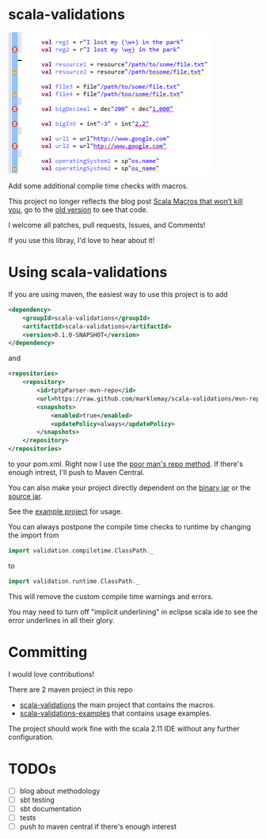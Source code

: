 scala-validations
==========
![usage screenshot](https://raw.githubusercontent.com/marklemay/scala-validations/master/examples/macroTest/demo.png)

Add some additional compile time checks with macros.

This project no longer reflects the blog post [Scala Macros that won’t kill you](http://blog.safariflow.com/2013/12/20/scala-macros-that-wont-kill-you/), go to the [old version](https://github.com/marklemay/scala-validations/tree/9ea4e18d6cc2317422666cd19aedfe1fb5ad3b4c) to see that code.

I welcome all patches, pull requests, Issues, and Comments!

If you use this libray, I'd love to hear about it!

Using scala-validations
==========
If you are using maven, the easiest way to use this project is to add
```xml
<dependency>
	<groupId>scala-validations</groupId>
	<artifactId>scala-validations</artifactId>
	<version>0.1.0-SNAPSHOT</version>
</dependency>
```
and
```xml
<repositories>
	<repository>
		<id>tptpParser-mvn-repo</id>
		<url>https://raw.github.com/marklemay/scala-validations/mvn-repo/</url>
		<snapshots>
			<enabled>true</enabled>
			<updatePolicy>always</updatePolicy>
		</snapshots>
	</repository>
</repositories>
```
to your pom.xml.  Right now I use the [poor man's repo method](http://stackoverflow.com/questions/14013644/hosting-a-maven-repository-on-github?answertab=votes#tab-top).  If there's enough intrest, I'll push to Maven Central.

You can also make your project directly dependent on the [binary jar](https://raw.github.com/marklemay/scala-validations/blob/mvn-repo/scala-validations/scala-validations/0.1.0-SNAPSHOT/scala-validations-0.1.0-20150827.000420-1.jar) or the [source jar](https://raw.github.com/marklemay/scala-validations/blob/mvn-repo/scala-validations/scala-validations/0.1.0-SNAPSHOT/scala-validations-0.1.0-20150827.000420-1-sources.jar).

See the [example project](https://github.com/marklemay/scala-validations/tree/master/examples/macroTest/src/main/scala/examples) for usage.

You can always postpone the compile time checks to runtime by changing the import from 
```scala
import validation.compiletime.ClassPath._
```
to
```scala
import validation.runtime.ClassPath._
```
This will remove the custom compile time warnings and errors.

You may need to turn off "implicit underlining" in eclipse scala ide to see the error underlines in all their glory.


Committing
==========
I would love contributions!  

There are 2 maven project in this repo
 * [scala-validations](https://github.com/marklemay/scala-validations/tree/master/project) the main project that contains the macros.
 * [scala-validations-examples](https://github.com/marklemay/scala-validations/tree/master/examples/macroTest) that contains usage examples.

The project should work fine with the scala 2.11 IDE without any further configuration.

TODOs
==========
 - [ ] blog about methodology
 - [ ] sbt testing
 - [ ] sbt documentation
 - [ ] tests
 - [ ] push to maven central if there's enough interest
